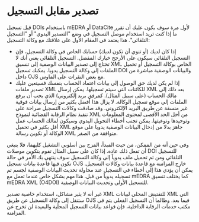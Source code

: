 # تصدير مقابل التسجيل

قبل تسجيل DOIs باستخدام mEDRA أو DataCite لأول مرة سوف يكون عليك أن تقرر ما إذا كنت تريد استخدام موصل التسجيل في وضع "التصدير اليدوي" أو "التسجيل التلقائي". هذا يعتمد في المقام الأول على علاقتك مع وكالة التسجيل:

- إذا كان لديك (أو تنوي أن تكون لديك) حسابك الخاص في وكالة التسجيل، فإن التسجيل التلقائي سيكون على الأرجح خيارك المفضل. التسجيل التلقائي يعني أنك لا تحتاج إلى تصدير البيانات الوصفية إلى تنسيق XML الخاص بوكالة التسجيل أو تحميل الملفات إلى وكالة التسجيل يدويا. يمكنك تسجيل DOI والبيانات الوصفية مباشرة من داخل OJS مع بعض النقرات على الماوس.
- إذا لم يكن لديك حق الوصول إلى بيانات اعتماد الحساب بنفسك فسيتعين عليك تصدير ملفات XML للكائنات التي سيتم تسجيلها. يمكن إرسال XML بعد ذلك إلى مالك الحساب (على سبيل المثال). كمرفق بريد إلكتروني) الذي يجب أن يرفع الملفات إلى موقع تسجيل الوكالة. لا يزال هذا أفضل بكثير من إرسال بيانات فوقية غير منسقة عن طريق البريد الإلكتروني. وقد صادقت وكالات التسجيل صراحة على تنفيذ نظام الرقابة القضائية لنموذج XML من أجل الحد الأقصى لمحتوى المعلومات وتوحيدها ونوعيتها. يمكن تجنب أخطاء التحويل اليدوي وسيكون لمالك الحساب عمل أقل بكثير في تحميل XML جاهز بدلا من إدخال البيانات الوصفية يدويا على موقع الوكالة أو تكوين رسالة XML متوافقة من الصفر.

وفي حين أنه من الممكن، من حيث المبدأ، المزج بين أسلوبي التشغيل كليهما، فلا ينبغي أن تفعل ذلك عادة. إذا كان على سبيل المثال تقوم بتكوين موصلات DOI للتسجيل التلقائي ومن ثم تحميل ملف يدوياً إلى وكالة التسجيل سوف ينتهي بك الأمر في حالة تكون فيها قاعدة بيانات تسجيل OJS خارج المزامنة مع قاعدة بيانات وكالات التسجيل. يمكن أن يؤدي هذا إلى أخطاء في التسجيل عند محاولة تحديث البيانات الوصفية لجسم تم تسجيله يدوياً من قبل. هذا مهم بشكل خاص عندما تعمل مع mEDRA كما يختلف تنسيق mEDRA XML \(O4DOI\) للتسجيل الأولي وتحديث البيانات الوصفية.

غير أنه لا يثير مشاكل، استخدام خاصية تصدير XML للتفتيش المحلي لبيانات XML التي ستنقل إلى وكالة التسجيل عن طريق OJS فيما بعد. وطالما أن التسجيل الفعلي يتم في مكتب خدمات الرقابة الداخلية، فإن قواعد بيانات التسجيل المحلية والبعيدة لن تخرج عن المزامنة.
